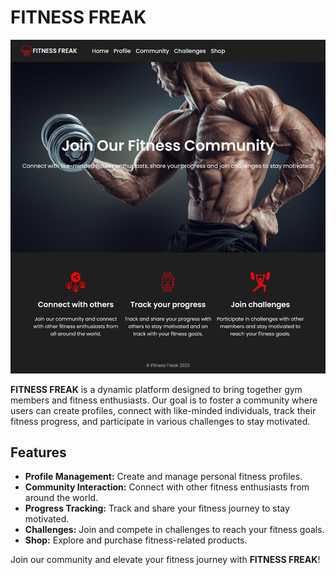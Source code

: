 # FITNESS FREAK
![Fitness Freak Banner](./UI/Fitness%20Freak.png)

**FITNESS FREAK** is a dynamic platform designed to bring together gym members and fitness enthusiasts. Our goal is to foster a community where users can create profiles, connect with like-minded individuals, track their fitness progress, and participate in various challenges to stay motivated.

## Features

- **Profile Management:** Create and manage personal fitness profiles.
- **Community Interaction:** Connect with other fitness enthusiasts from around the world.
- **Progress Tracking:** Track and share your fitness journey to stay motivated.
- **Challenges:** Join and compete in challenges to reach your fitness goals.
- **Shop:** Explore and purchase fitness-related products.

Join our community and elevate your fitness journey with **FITNESS FREAK**!
